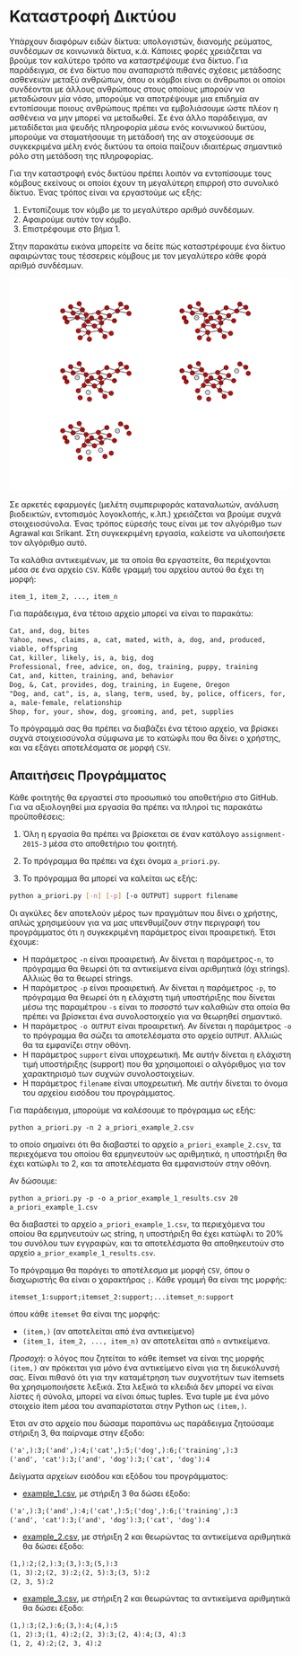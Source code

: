 # Καταστροφή Δικτύου

Υπάρχουν διαφόρων ειδών δίκτυα: υπολογιστών, διανομής ρεύματος, συνδέσμων σε κοινωνικά δίκτυα, κ.ά. Κάποιες φορές χρειάζεται να βρούμε τον καλύτερο τρόπο να *καταστρέψουμε* ένα δίκτυο. Για παράδειγμα, σε ένα δίκτυο που αναπαριστά πιθανές σχέσεις μετάδοσης ασθενειών μεταξύ ανθρώπων, όπου οι κόμβοι είναι οι άνθρωποι οι οποίοι συνδέονται με άλλους ανθρώπους στους οποίους μπορούν να μεταδώσουν μία νόσο, μπορούμε να αποτρέψουμε μια επιδημία αν εντοπίσουμε ποιους ανθρώπους πρέπει να εμβολιάσουμε ώστε πλέον η ασθένεια να μην μπορεί να μεταδωθεί. Σε ένα άλλο παράδειγμα, αν μεταδίδεται μια ψευδής πληροφορία μέσω ενός κοινωνικού δικτύου, μπορούμε να σταματήσουμε τη μετάδοσή της αν στοχεύσουμε σε συγκεκριμένα μέλη ενός δικτύου τα οποία παίζουν ιδιαιτέρως σημαντικό ρόλο στη μετάδοση της πληροφορίας.

Για την καταστροφή ενός δικτύου πρέπει λοιπόν να εντοπίσουμε τους κόμβους εκείνους οι οποίοι έχουν τη μεγαλύτερη επιρροή στο συνολικό δίκτυο. Ένας τρόπος είναι να εργαστούμε ως εξής:

1. Εντοπίζουμε τον κόμβο με το μεγαλύτερο αριθμό συνδέσμων.
2. Αφαιρούμε αυτόν τον κόμβο.
3. Επιστρέφουμε στο βήμα 1.

Στην παρακάτω εικόνα μπορείτε να δείτε πώς καταστρέφουμε ένα δίκτυο αφαιρώντας τους τέσσερεις κόμβους με τον μεγαλύτερο κάθε φορά αριθμό συνδέσμων.

![Network Destruction 1](/network-destruction-1.png)

Σε αρκετές εφαρμογές (μελέτη συμπεριφοράς καταναλωτών, ανάλυση βιοδεικτών, εντοπισμός λογοκλοπής, κ.λπ.) χρειάζεται να βρούμε συχνά στοιχειοσύνολα. Ένας τρόπος εύρεσής τους είναι με τον αλγόριθμο των Agrawal και Srikant. Στη συγκεκριμένη εργασία, καλείστε να υλοποιήσετε τον αλγόριθμο αυτό.

Τα καλάθια αντικειμένων, με τα οποία θα εργαστείτε, θα περιέχονται μέσα σε ένα αρχείο `CSV`. Κάθε γραμμή του αρχείου αυτού θα έχει τη μορφή:
```
item_1, item_2, ..., item_n
```
Για παράδειγμα, ένα τέτοιο αρχείο μπορεί να είναι το παρακάτω:
```
Cat, and, dog, bites
Yahoo, news, claims, a, cat, mated, with, a, dog, and, produced, viable, offspring
Cat, killer, likely, is, a, big, dog
Professional, free, advice, on, dog, training, puppy, training
Cat, and, kitten, training, and, behavior
Dog, &, Cat, provides, dog, training, in Eugene, Oregon
"Dog, and, cat", is, a, slang, term, used, by, police, officers, for, a, male-female, relationship
Shop, for, your, show, dog, grooming, and, pet, supplies
```

Το πρόγραμμά σας θα πρέπει να διαβάζει ένα τέτοιο αρχείο, να βρίσκει συχνά στοιχειοσύνολα σύμφωνα με το κατώφλι που θα δίνει ο χρήστης, και να εξάγει αποτελέσματα σε μορφή `CSV`.

## Απαιτήσεις Προγράμματος

Κάθε φοιτητής θα εργαστεί στο προσωπικό του αποθετήριο στο GitHub. Για να αξιολογηθεί μια εργασία θα πρέπει να πληροί τις παρακάτω προϋποθέσεις:

1. Όλη η εργασία θα πρέπει να βρίσκεται σε έναν κατάλογο `assignment-2015-3` μέσα στο αποθετήριο του φοιτητή.

2. Το πρόγραμμα θα πρέπει να έχει όνομα `a_priori.py`.

3. Το πρόγραμμα θα μπορεί να καλείται ως εξής:
```bash
python a_priori.py [-n] [-p] [-o OUTPUT] support filename
```
Οι αγκύλες δεν αποτελούν μέρος των πραγμάτων που δίνει ο χρήστης, απλώς χρησιμεύουν για να μας υπενθυμίζουν στην περιγραφή του προγράμματος ότι η συγκεκριμένη παράμετρος είναι προαιρετική. Έτσι έχουμε:

  * Η παράμετρος `-n` είναι προαιρετική. Αν δίνεται η παράμετρος`-n`, το πρόγραμμα θα θεωρεί ότι τα αντικείμενα είναι αριθμητικά (όχι strings). Αλλιώς θα τα θεωρεί strings.
  * Η παράμετρος `-p` είναι προαιρετική. Αν δίνεται η παράμετρος `-p`, το πρόγραμμα θα θεωρεί ότι η ελάχιστη τιμή υποστήριξης που δίνεται μέσω της παραμέτρου `-s` είναι το *ποσοστό* των καλαθιών στα οποία θα πρέπει να βρίσκεται ένα συνολοστοιχείο για να θεωρηθεί σημαντικό.
  * Η παράμετρος `-o OUTPUT` είναι προαιρετική. Αν δίνεται η παράμετρος `-o` το πρόγραμμα θα σώζει τα αποτελέσματα στο αρχείο `OUTPUT`. Αλλιώς θα τα εμφανίζει στην οθόνη. 
  * Η παράμετρος `support` είναι υποχρεωτική. Με αυτήν δίνεται η ελάχιστη τιμή υποστήριξης (support) που θα χρησιμοποιεί ο αλγόριθμος για τον χαρακτηρισμό των συχνών συνολοστοιχείων.
  * Η παράμετρος `filename` είναι υποχρεωτική. Με αυτήν δίνεται το όνομα του αρχείου εισόδου του προγράμματος.
 
Για παράδειγμα, μπορούμε να καλέσουμε το πρόγραμμα ως εξής:

```
python a_priori.py -n 2 a_priori_example_2.csv
```
το οποίο σημαίνει ότι θα διαβαστεί το αρχείο `a_priori_example_2.csv`, τα περιεχόμενα του οποίου θα ερμηνευτούν ως αριθμητικά, η υποστήριξη θα έχει κατώφλι το 2, και τα αποτελέσματα θα εμφανιστούν στην οθόνη.

Αν δώσουμε:

```
python a_priori.py -p -o a_prior_example_1_results.csv 20 a_priori_example_1.csv
```

θα διαβαστεί το αρχείο `a_priori_example_1.csv`, τα περιεχόμενα του οποίου θα ερμηνευτούν ως string, η υποστήριξη θα έχει κατώφλι το 20% του συνόλου των εγγραφών, και τα αποτελέσματα θα αποθηκευτούν στο αρχείο `a_prior_example_1_results.csv`.

Το πρόγραμμα θα παράγει το αποτέλεσμα με μορφή `CSV`, όπου ο διαχωριστής θα είναι ο χαρακτήρας `;`. Κάθε γραμμή θα είναι της μορφής:
```
itemset_1:support;itemset_2:support;...itemset_n:support
```
όπου κάθε `itemset` θα είναι της μορφής:

* `(item,)` (αν αποτελείται από ένα αντικείμενο)
* `(item_1, item_2, ..., item_n)` αν αποτελείται από `n` αντικείμενα.

*Προσοχή*: ο λόγος που ζητείται το κάθε itemset να είναι της μορφής `(item,)` αν πρόκειται για μόνο ένα αντικείμενο είναι για τη διευκόλυνσή σας. Είναι πιθανό ότι για την καταμέτρηση των συχνοτήτων των itemsets θα χρησιμοποιήσετε λεξικά. Στα λεξικά τα κλειδιά δεν μπορεί να είναι λίστες ή σύνολα, μπορεί να είναι όπως tuples. Ένα tuple με ένα μόνο στοιχείο item μέσα του αναπαρίσταται στην Python ως `(item,)`.

Έτσι αν στο αρχείο που δώσαμε παραπάνω ως παράδειγμα ζητούσαμε στήριξη 3, θα παίρναμε στην έξοδο:
```
('a',):3;('and',):4;('cat',):5;('dog',):6;('training',):3
('and', 'cat'):3;('and', 'dog'):3;('cat', 'dog'):4
```

Δείγματα αρχείων εισόδου και εξόδου του προγράμματος:

* [example_1.csv](example_1.csv), με στήριξη 3 θα δώσει έξοδο:
```
('a',):3;('and',):4;('cat',):5;('dog',):6;('training',):3
('and', 'cat'):3;('and', 'dog'):3;('cat', 'dog'):4
```
* [example_2.csv](example_2.csv), με στήριξη 2 και θεωρώντας τα αντικείμενα αριθμητικά θα δώσει έξοδο:
```
(1,):2;(2,):3;(3,):3;(5,):3
(1, 3):2;(2, 3):2;(2, 5):3;(3, 5):2
(2, 3, 5):2
```
* [example_3.csv](example_3.csv), με στήριξη 2 και θεωρώντας τα αντικείμενα αριθμητικά θα δώσει έξοδο:
```
(1,):3;(2,):6;(3,):4;(4,):5
(1, 2):3;(1, 4):2;(2, 3):3;(2, 4):4;(3, 4):3
(1, 2, 4):2;(2, 3, 4):2
```
